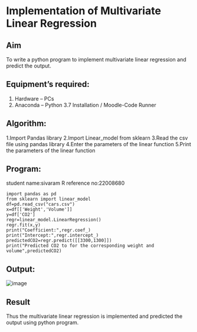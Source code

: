 # Implementation of Multivariate Linear Regression
## Aim
To write a python program to implement multivariate linear regression and predict the output.
## Equipment’s required:
1.	Hardware – PCs
2.	Anaconda – Python 3.7 Installation / Moodle-Code Runner
## Algorithm:
1.Import Pandas library
2.Import Linear_model from sklearn
3.Read the csv file using pandas library
4.Enter the parameters of the linear function
5.Print the parameters of the linear function
## Program:
student name:sivaram R
reference no:22008680
```
import pandas as pd
from sklearn import linear_model
df=pd.read_csv("cars.csv")
x=df[['Weight','Volume']]
y=df['CO2']
regr=linear_model.LinearRegression()
regr.fit(x,y)
print("Coefficient:",regr.coef_)
print("Intercept:",regr.intercept_)
predictedCO2=regr.predict([[3300,1300]])
print("Predicted CO2 to for the corresponding weight and volume",predictedCO2)
```
## Output:
![image](https://user-images.githubusercontent.com/121165794/214757512-d3ca0b17-ba26-44aa-958a-f7d64ce37d55.png)

## Result
Thus the multivariate linear regression is implemented and predicted the output using python program.
